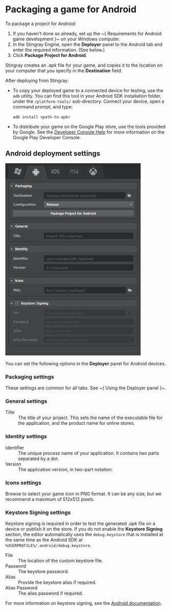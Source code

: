 # Packaging a game for Android

To package a project for Android:

1.	If you haven't done so already, set up the ~{ Requirements for Android game development }~ on your Windows computer.
2.	In the Stingray Engine, open the **Deployer** panel to the Android tab and enter the required information. (See below.)
3.	Click **Package Project for Android**.

Stingray creates an *.apk* file for your game, and copies it to the location on your computer that you specify in the **Destination** field.

After deploying from Stingray:

-	To copy your deployed game to a connected device for testing, use the `adb` utility. You can find this tool in your Android SDK installation folder, under the `/platform-tools/` sub-directory. Connect your device, open a command prompt, and type:

	`adb install <path-to-apk>`

-	To distribute your game on the Google Play store, use the tools provided by Google. See the [Developer Console Help](https://support.google.com/googleplay/android-developer/answer/113469?hl=en) for more information on the Google Play Developer Console.

## Android deployment settings

![Android Deployer](../images/deployer_android.png)

You can set the following options in the **Deployer** panel for Android devices.

### Packaging settings

These settings are common for all tabs. See ~{ Using the Deployer panel }~.

### General settings

<dl>
<dt>Title</dt>
<dd>The title of your project. This sets the name of the executable file for the application, and the product name for online stores.</dd>
</dl>

### Identity settings

<dl>
<dt>Identifier</dt>
<dd>The unique process name of your application. It contains two parts separated by a dot.</dd>

<dt>Version</dt>
<dd>The application version, in two-part notation.</dd>
</dl>

### Icons settings

Browse to select your game icon in PNG format. It can be any size, but we recommend a maximum of 512x512 pixels.

### Keystore Signing settings

Keystore signing is required in order to test the generated *.apk* file on a device or publish it on the store. If you do not enable the **Keystore Signing** section, the editor automatically uses the `debug.keystore` that is installed at the same time as the Android SDK at `%USERPROFILE%/.android/debug.keystore`.

<dl>
<dt>File</dt>
<dd>The location of the custom keystore file.</dd>

<dt>Password</dt>
<dd>The keystore password.</dd>

<dt>Alias</dt>
<dd>Provide the keystore alias if required.</dd>

<dt>Alias Password</dt>
<dd>The alias password if required.</dd>

</dd>
</dl>

For more information on keystore signing, see the [Android documentation](http://developer.android.com/tools/publishing/app-signing.html).
